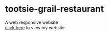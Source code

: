 # tootsie-grail-restaurant
A web responsive website<br>
[click here](https://www.tootsiegrail.ml) to view my website
